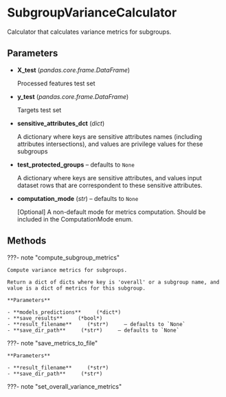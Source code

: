 # SubgroupVarianceCalculator

Calculator that calculates variance metrics for subgroups.



## Parameters

- **X_test** (*pandas.core.frame.DataFrame*)

    Processed features test set

- **y_test** (*pandas.core.frame.DataFrame*)

    Targets test set

- **sensitive_attributes_dct** (*dict*)

    A dictionary where keys are sensitive attributes names (including attributes intersections),  and values are privilege values for these subgroups

- **test_protected_groups** – defaults to `None`

    A dictionary where keys are sensitive attributes, and values input dataset rows  that are correspondent to these sensitive attributes.

- **computation_mode** (*str*) – defaults to `None`

    [Optional] A non-default mode for metrics computation. Should be included in the ComputationMode enum.




## Methods

???- note "compute_subgroup_metrics"

    Compute variance metrics for subgroups.

    Return a dict of dicts where key is 'overall' or a subgroup name, and value is a dict of metrics for this subgroup.

    **Parameters**

    - **models_predictions**     (*dict*)    
    - **save_results**     (*bool*)    
    - **result_filename**     (*str*)     – defaults to `None`    
    - **save_dir_path**     (*str*)     – defaults to `None`    
    
???- note "save_metrics_to_file"

    

    **Parameters**

    - **result_filename**     (*str*)    
    - **save_dir_path**     (*str*)    
    
???- note "set_overall_variance_metrics"

